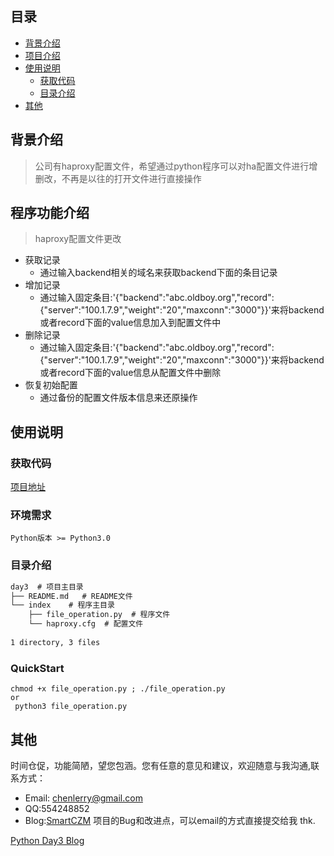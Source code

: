 ## 目录
* [背景介绍](#背景介绍)
* [项目介绍](#程序功能介绍)
* [使用说明](#使用说明)
   * [获取代码](#获取代码)
   * [目录介绍](#目录介绍)
* [其他](#其他)
   

## 背景介绍

> 公司有haproxy配置文件，希望通过python程序可以对ha配置文件进行增删改，不再是以往的打开文件进行直接操作

## 程序功能介绍

> haproxy配置文件更改

* 获取记录
    * 通过输入backend相关的域名来获取backend下面的条目记录
* 增加记录
    * 通过输入固定条目:'{"backend":"abc.oldboy.org","record":{"server":"100.1.7.9","weight":"20","maxconn":"3000"}}'来将backend或者record下面的value信息加入到配置文件中
* 删除记录
    * 通过输入固定条目:'{"backend":"abc.oldboy.org","record":{"server":"100.1.7.9","weight":"20","maxconn":"3000"}}'来将backend或者record下面的value信息从配置文件中删除
* 恢复初始配置
    * 通过备份的配置文件版本信息来还原操作

## 使用说明

### 获取代码

[项目地址](<https://github.com/smartczm/python-learn/tree/master/s13-day3/day3>)

### 环境需求 

`Python版本 >= Python3.0`

### 目录介绍

```txt
day3  # 项目主目录    
├── README.md   # README文件    
└── index    # 程序主目录    
    ├── file_operation.py  # 程序文件    
    └── haproxy.cfg  # 配置文件
    
1 directory, 3 files
```

### QuickStart

```shell
chmod +x file_operation.py ; ./file_operation.py     
or    
 python3 file_operation.py
```

## 其他
 
时间仓促，功能简陋，望您包涵。您有任意的意见和建议，欢迎随意与我沟通,联系方式：
* Email: <chenlerry@gmail.com>
* QQ:554248852
* Blog:[SmartCZM](http://www.smartczm.com)
项目的Bug和改进点，可以email的方式直接提交给我 thk.

[Python Day3 Blog](<http://www.smartczm.com/python_day3.html>)